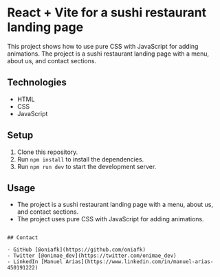# React + Vite for a sushi restaurant landing page

This project shows how to use pure CSS with JavaScript for adding animations. The project is a sushi restaurant landing page with a menu, about us, and contact sections.

<!-- write a description for this project -->

## Technologies

- HTML
- CSS
- JavaScript

## Setup

1. Clone this repository.
2. Run `npm install` to install the dependencies.
3. Run `npm run dev` to start the development server.

## Usage

- The project is a sushi restaurant landing page with a menu, about us, and contact sections.
- The project uses pure CSS with JavaScript for adding animations.

```

## Contact

- GitHub [@oniafk](https://github.com/oniafk)
- Twitter [@onimae_dev](https://twitter.com/onimae_dev)
- LinkedIn [Manuel Arias](https://www.linkedin.com/in/manuel-arias-450191222)

```

```

```
